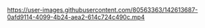 https://user-images.githubusercontent.com/80563363/142613687-0afd9114-4099-4b24-aea2-614c724c490c.mp4
